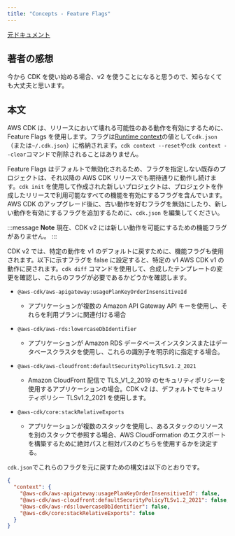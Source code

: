 ```yaml
---
title: "Concepts - Feature Flags"
---
```


[元ドキュメント](https://docs.aws.amazon.com/cdk/v2/guide/featureflags.html)

## 著者の感想

今から CDK を使い始める場合、v2 を使うことになると思うので、知らなくても大丈夫と思います。

## 本文

AWS CDK は、リリースにおいて壊れる可能性のある動作を有効にするために、Feature Flags を使用します。フラグは[Runtime context](./13-concepts-context)の値として`cdk.json`（または`~/.cdk.json`）に格納されます。`cdk context --reset`や`cdk context --clear`コマンドで削除されることはありません。

Feature Flags はデフォルトで無効化されるため、フラグを指定しない既存のプロジェクトは、それ以降の AWS CDK リリースでも期待通りに動作し続けます。`cdk init` を使用して作成された新しいプロジェクトは、プロジェクトを作成したリリースで利用可能なすべての機能を有効にするフラグを含んでいます。AWS CDK のアップグレード後に、古い動作を好むフラグを無効にしたり、新しい動作を有効にするフラグを追加するために、`cdk.json` を編集してください。

:::message
**Note**
現在、CDK v2 には新しい動作を可能にするための機能フラグがありません。
:::

CDK v2 では、特定の動作を v1 のデフォルトに戻すために、機能フラグも使用されます。以下に示すフラグを false に設定すると、特定の v1 AWS CDK v1 の動作に戻されます。`cdk diff` コマンドを使用して、合成したテンプレートの変更を確認し、これらのフラグが必要であるかどうかを確認します。

- `@aws-cdk/aws-apigateway:usagePlanKeyOrderInsensitiveId`

  - アプリケーションが複数の Amazon API Gateway API キーを使用し、それらを利用プランに関連付ける場合

- `@aws-cdk/aws-rds:lowercaseDbIdentifier`

  - アプリケーションが Amazon RDS データベースインスタンスまたはデータベースクラスタを使用し、これらの識別子を明示的に指定する場合。

- `@aws-cdk/aws-cloudfront:defaultSecurityPolicyTLSv1.2_2021`

  - Amazon CloudFront 配信で TLS_V1_2_2019 のセキュリティポリシーを使用するアプリケーションの場合。CDK v2 は、デフォルトでセキュリティポリシー TLSv1.2_2021 を使用します。

- `@aws-cdk/core:stackRelativeExports`
  - アプリケーションが複数のスタックを使用し、あるスタックのリソースを別のスタックで参照する場合、AWS CloudFormation のエクスポートを構築するために絶対パスと相対パスのどちらを使用するかを決定する。

`cdk.json`でこれらのフラグを元に戻すための構文は以下のとおりです。

```json
{
  "context": {
    "@aws-cdk/aws-apigateway:usagePlanKeyOrderInsensitiveId": false,
    "@aws-cdk/aws-cloudfront:defaultSecurityPolicyTLSv1.2_2021": false,
    "@aws-cdk/aws-rds:lowercaseDbIdentifier": false,
    "@aws-cdk/core:stackRelativeExports": false
  }
}
```
